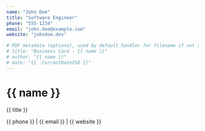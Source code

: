 ```yaml
---
name: "John Doe"
title: "Software Engineer"
phone: "555-1234"
email: "john.doe@example.com"
website: "johndoe.dev"

# PDF metadata (optional, used by default_handler for filename if not specified)
# title: "Business Card - {{ name }}"
# author: "{{ name }}"
# date: "{{ .CurrentDateISO }}"
---
```


# {{ name }}

{{ title }}

{{ phone }} | {{ email }} | {{ website }}
